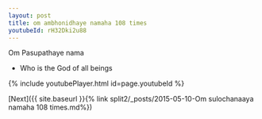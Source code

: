 ```yaml
---
layout: post
title: om ambhonidhaye namaha 108 times
youtubeId: rH32Dki2u88
---
```

 
 
Om Pasupathaye nama 
 
 -  Who is the God of all beings 
 
  
 
  
 
 
 
 
 
 


{% include youtubePlayer.html id=page.youtubeId %}
 
[Next]({{ site.baseurl }}{% link  split2/_posts/2015-05-10-Om sulochanaaya namaha 108 times.md%})
 
